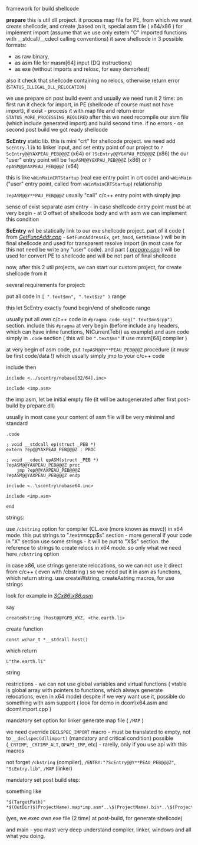 framework for build shellcode

**prepare**
this is util dll project. it process map file for PE, from which we want create shellcode, and create ,based on it, special asm file ( x64/x86 ) for implement import
(assume that we use only extern "C" imported functions with __stdcall/__cdecl calling conventions)
it save shellcode in 3 possible formats: 

- as raw binary, 
- as asm file for masm[64] input  (DQ instructions)
- as exe (without imports and relosc, for easy demo/test)

also it check that shellcode containing no relocs, otherwise return error (`STATUS_ILLEGAL_DLL_RELOCATION`)

we use prepare on post build event and usually we need run it 2 time:
on first run it check for import, in PE (shellcode of course must not have import), if exist - process it with map file and return error `STATUS_MORE_PROCESSING_REQUIRED`
after this we need recompile our asm file (which include generated import) and build second time.
if no errors - on second post build we got ready shellcode

**ScEntry**
static lib. this is mini "crt" for shellcode project. we need add `ScEntry.lib` to linker input, and set entry point of our project to
`?ScEntry@@YAXPEAU_PEB@@@Z` (x64) or `?ScEntry@@YGXPAU_PEB@@@Z` (x86)
the our "user" entry point will be `?epASM@@YGXPAU_PEB@@@Z` (x86) or `?epASM@@YAXPEAU_PEB@@@Z` (x64)

this is like `wWinMainCRTStartup` (real exe entry point in crt code) and `wWinMain` ("user" entry point, called from `wWinMainCRTStartup`) relationship

`?epASM@@Y**PAU_PEB@@@Z` usually "call" c/c++ entry point with simply jmp

sense of exist separate asm entry - in case shellcode entry point must be at very begin - at 0 offset of shellcode body and with asm we can implement this condition

**ScEntry** wil be statically link to our exe shellcode project. part of it code ( from [*GetFuncAddr.cpp*](ScEntry/GetFuncAddr.cpp) - `GetFuncAddressEx`, `get_hmod`, `GetNtBase` ) will be in final shellcode and
used for transparent resolve import (in most case for this not need be write any "user" code). and part ( [*prepare.cpp*](ScEntry/prepare.cpp) ) will be used for convert PE to shellcode and will be not part of final shellcode


now, after this 2 util projects, we can start our custom project, for create shellcode from it

several requirements for project:

put all code in `[ ".text$mn", ".text$zz" )` range

this let ScEntry exactly found begin/end of shellcode range

usually put all own c/c++ code in `#pragma code_seg(".text$mn$cpp")` section.
include this `#pragma` at very begin (before include any headers, which can have inline functions, NtCurrentTeb() as example)
and asm code simply in `.code` section ( this will be `".text$mn"` if use masm[64] compiler )

at very begin of asm code, put `?epASM@@Y**PEAU_PEB@@@Z` procedure (it musr be first code/data !)
which usually simply jmp to your c/c++ code

include then
```
include <../scentry/nobase[32/64].inc>

include <imp.asm>
```
the imp.asm, let be initial empty file (it will be autogenerated after first post-build by prepare.dll)

usually in most case your content of asm file will be very minimal and standard
```
.code

; void __stdcall ep(struct _PEB *)
extern ?ep@@YAXPEAU_PEB@@@Z : PROC

; void __cdecl epASM(struct _PEB *)
?epASM@@YAXPEAU_PEB@@@Z proc
	jmp ?ep@@YAXPEAU_PEB@@@Z
?epASM@@YAXPEAU_PEB@@@Z endp

include <..\scentry\nobase64.inc>

include <imp.asm>

end
```
strings:

use `/cbstring` option for compiler (CL.exe (more known as msvc)) in x64 mode.
this put strings to ".text$mn$cpp$s" section - more general if your code in "X" section use some strings - it will be put to "X$s" section.
the reference to strings to create relocs in x64 mode. so only what we need here `/cbstring` option

in case x86, use strings generate relocations, so we can not use it direct from c/c++ ( even with /cbstring )
so we need put it in asm as functions, which return string. use createWstring, createAstring macros, for use strings

look for example in [*SCx86\x86.asm*](SCx86/x86.asm)

say
```
createWstring ?host@@YGPB_WXZ, <the.earth.li>
```

create function
```
const wchar_t *__stdcall host()
```
which return
```
L"the.earth.li"
```
string

restrictions - we can not use global variables and virtual functions ( vtable is global array with pointers to functions, which always generate relocations, even in x64 mode)
despite if we very want use it, possible do something with asm support ( look for demo in dcom\x64.asm and dcom\import.cpp )

mandatory set option for linker generate map file ( `/MAP` )

we need override `DECLSPEC_IMPORT` macro - must be translated to empty, not to `__declspec(dllimport)` (mandatory and critical condition)
possible (`_CRTIMP`, `_CRTIMP_ALT`, `DPAPI_IMP`, etc) - rarelly, only if you use api with this macros

not forget `/cbstring` (compiler), `/ENTRY:"?ScEntry@@Y**PEAU_PEB@@@Z"`, `"ScEntry.lib"`, `/MAP` (linker)

mandatory set post build step:

something like
```
"$(TargetPath)" *$(OutDir)$(ProjectName).map*imp.asm*..\$(ProjectName).bin*..\$(ProjectName).asm*..\$(ProjectName).exe
```
(yes, we exec own exe file (2 time) at post-build, for generate shellcode)

and main - you mast very deep understand compiler, linker, windows and all what you doing.

